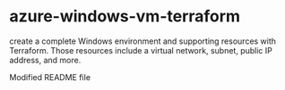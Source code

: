 # azure-windows-vm-terraform
create a complete Windows environment and supporting resources with Terraform. Those resources include a virtual network, subnet, public IP address, and more.

Modified README file
